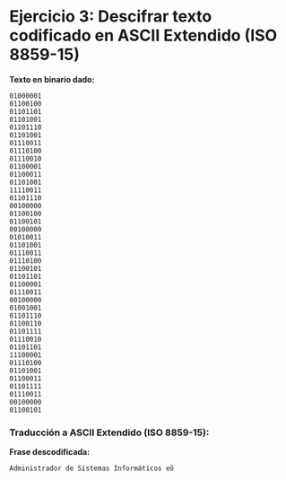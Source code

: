 
# Ejercicio 3: Descifrar texto codificado en ASCII Extendido (ISO 8859-15)

**Texto en binario dado:**

```
01000001
01100100
01101101
01101001
01101110
01101001
01110011
01110100
01110010
01100001
01100011
01101001
11110011
01101110
00100000
01100100
01100101
00100000
01010011
01101001
01110011
01110100
01100101
01101101
01100001
01110011
00100000
01001001
01101110
01100110
01101111
01110010
01101101
11100001
01110100
01101001
01100011
01101111
01110011
00100000
01100101
```

### Traducción a ASCII Extendido (ISO 8859-15):

**Frase descodificada:**
```
Administrador de Sistemas Informáticos eõ
```
